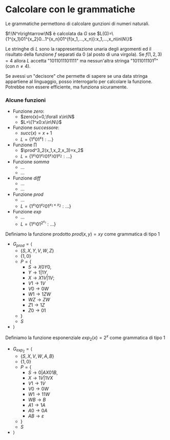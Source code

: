 # Calcolare con le grammatiche

Le grammatiche permettono di calcolare gunzioni di numeri naturali.

$f:\N^n\rightarrow\N$ è calcolata da $G$ sse $L(G)=\{1^{x_1}01^{x_2}0...1^{x_n}01^{f(x_1,...,x_n)}:x_1,...,x_n\in\N\}$

Le stringhe di $L$ sono la rappresentazione unaria degli argomenti ed il risultato della funzione $f$ separati da $0$ (al posto di una virgola). Se $f(1,2,3)=4$ allora $L$ accetta "$1011011101111$" ma nessun'altra stringa "$1011011101^n$" (con $n\neq4$).

Se avessi un "decisore" che permette di sapere se una data stringa appartiene al linguaggio, posso interrogarlo per calcolare la funzione. Potrebbe non essere efficiente, ma funziona sicuramente.

### Alcune funzioni
* Funzione $zero$:
  * $zero(x)=0,\forall x\in\N$
  * $L=\{1^x0:x\in\N\}$
* Funzione $successore$:
  * $succ(x)=x+1$
  * $L=\{1^x01^x1:...\}$
* Funzione $\prod$
  * $\prod^3_2(x_1,x_2,x_3)=x_2$
  * $L=\{1^{x_1}01^{x_2}01^{x_3}01^{x_2}:...\}$
* Funzione $somma$
  * $...$
  * $...$
* Funzione $diff$
  * $...$
  * $...$
* Funzione $prod$
  * $...$
  * $L=\{1^{x_1}01^{x_2}01^{x_1\times x_2}:...\}$
* Funzione $exp$
  * $...$
  * $L=\{1^{x_1}01^{2^{x_1}}:...\}$

Definiamo la funzione prodotto $prod(x,y)=xy$ come grammatica di tipo 1
* $G_{prod}=\langle$
  * $\{S,X,Y,V,W,Z\}$
  * $\{1,0\}$
  * $P=\{$
    * $S\rightarrow X0Y0,$
    * $Y\rightarrow1|1Y,$
    * $X\rightarrow X1V|1V;$
    * $V1\rightarrow1V$
    * $V0\rightarrow0W$
    * $W1\rightarrow1ZW$
    * $WZ\rightarrow ZW$
    * $Z1\rightarrow1Z$
    * $Z0\rightarrow01$
  * $\}$
  * $S$
* $\rangle$

Definiamo la funzione esponenziale $exp_2(x)=2^x$ come grammatica di tipo 1
* $G_{exp_2}=\langle$
  * $\{S,X,V,W,A,B\}$
  * $\{1,0\}$
  * $P=\{$
    * $S\rightarrow0|AX01B,$
    * $X\rightarrow1V|1VX$
    * $V1\rightarrow1V$
    * $V0\rightarrow0W$
    * $W1\rightarrow11W$
    * $WB\rightarrow B$
    * $A1\rightarrow1A$
    * $A0\rightarrow0A$
    * $AB\rightarrow\varepsilon$
  * $\}$
  * $S$
* $\rangle$